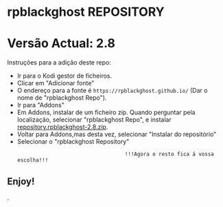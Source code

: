 # rpblackghost REPOSITORY
# Versão Actual: 2.8

Instruções para a adição deste repo:


<p align="left">
  <ul>
    <li>Ir para o Kodi gestor de ficheiros.</li>
    <li>Clicar em "Adicionar fonte"</li>
    <li>O endereço para a fonte é <code>https://rpblackghost.github.io/</code> (Dar o nome de "rpblackghost Repo").</li>
    <li>Ir para "Addons"</li>
    <li>Em Addons, instalar de um ficheiro zip. Quando perguntar pela localização, selecionar "rpblackghost Repo", e instalar <a href="repository.rpblackghost-2.8.zip">repository.rpblackghost-2.8.zip</a>.</li>
    <li>Voltar para Addons,mas desta vez, selecionar "Instalar do repositório"</li>
    <li>Selecionar o "rpblackghost Repository"</li>
    
                                       !!!Agora o resto fica á vossa escolha!!!
  </ul>
</p>

## Enjoy!

.
